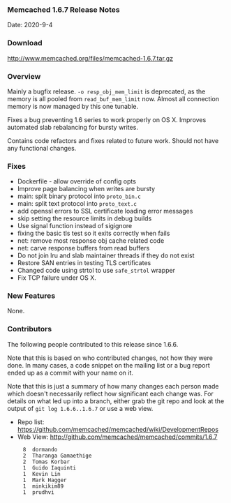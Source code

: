 ### Memcached 1.6.7 Release Notes

Date: 2020-9-4

### Download

http://www.memcached.org/files/memcached-1.6.7.tar.gz

### Overview

Mainly a bugfix release. `-o resp_obj_mem_limit` is deprecated, as the memory
is all pooled from `read_buf_mem_limit` now. Almost all connection memory is
now managed by this one tunable.

Fixes a bug preventing 1.6 series to work properly on OS X. Improves automated
slab rebalancing for bursty writes.

Contains code refactors and fixes related to future work. Should not have any
functional changes.

### Fixes

  * Dockerfile - allow override of config opts
  * Improve page balancing when writes are bursty
  * main: split binary protocol into `proto_bin.c`
  * main: split text protocol into `proto_text.c`
  * add openssl errors to SSL certificate loading error messages
  * skip setting the resource limits in debug builds
  * Use signal function instead of sigignore
  * fixing the basic tls test so it exits correctly when fails
  * net: remove most response obj cache related code
  * net: carve response buffers from read buffers
  * Do not join lru and slab maintainer threads if they do not exist
  * Restore SAN entries in testing TLS certificates
  * Changed code using strtol to use `safe_strtol` wrapper
  * Fix TCP failure under OS X.

### New Features

None.

### Contributors

The following people contributed to this release since 1.6.6.

Note that this is based on who contributed changes, not how they were
done.  In many cases, a code snippet on the mailing list or a bug
report ended up as a commit with your name on it.

Note that this is just a summary of how many changes each person made
which doesn't necessarily reflect how significant each change was.
For details on what led up into a branch, either grab the git repo and
look at the output of `git log 1.6.6..1.6.7` or use a web view.

  * Repo list: https://github.com/memcached/memcached/wiki/DevelopmentRepos
  * Web View: http://github.com/memcached/memcached/commits/1.6.7

```
     8	dormando
     2	Tharanga Gamaethige
     2	Tomas Korbar
     1	Guido Iaquinti
     1	Kevin Lin
     1	Mark Hagger
     1	minkikim89
     1	prudhvi

```

